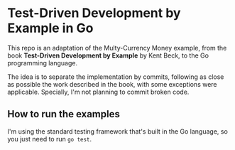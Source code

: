 # Test-Driven Development by Example in Go

This repo is an adaptation of the Multy-Currency Money example, from the book **Test-Driven Development by Example** by Kent Beck, to the Go programming language.

The idea is to separate the implementation by commits, following as close as possible the work described in the book, with some exceptions were applicable. Specially, I'm not planning to commit broken code.

## How to run the examples

I'm using the standard testing framework that's built in the Go language, so you just need to run `go test`.